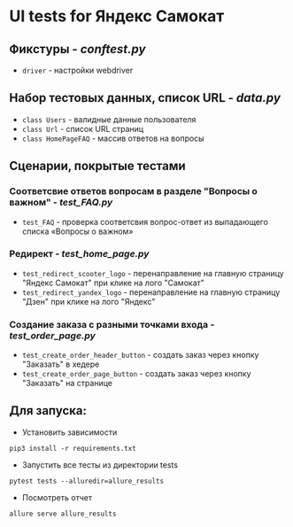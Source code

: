 # UI tests for Яндекс Самокат

## Фикстуры - ***conftest.py***
* `driver` - настройки webdriver

## Набор тестовых данных, список URL - ***data.py***
* `class Users` - валидные данные пользователя
* `class Url` - список URL страниц
* `class HomePageFAQ` - массив ответов на вопросы

## Сценарии, покрытые тестами

### Соответсвие ответов вопросам в разделе "Вопросы о важном" - ***test_FAQ.py***
* `test_FAQ` - проверка соответсвия вопрос-ответ из выпадающего списка «Вопросы о важном»


### Редирект - ***test_home_page.py***
* `test_redirect_scooter_logo` - перенаправление на главную страницу "Яндекс Самокат" при клике на лого "Самокат"
* `test_redirect_yandex_logo` - перенаправление на главную страницу "Дзен" при клике на лого "Яндекс"


### Создание заказа с разными точками входа - ***test_order_page.py***
* `test_create_order_header_button` - создать заказ через кнопку "Заказать" в хедере
* `test_create_order_page_button` - создать заказ через кнопку "Заказать" на странице


## Для запуска:
* Установить зависимости
``` shell
pip3 install -r requirements.txt
```
* Запустить все тесты из директории tests
```shell
pytest tests --alluredir=allure_results
```
* Посмотреть отчет
``` shell
allure serve allure_results
```
